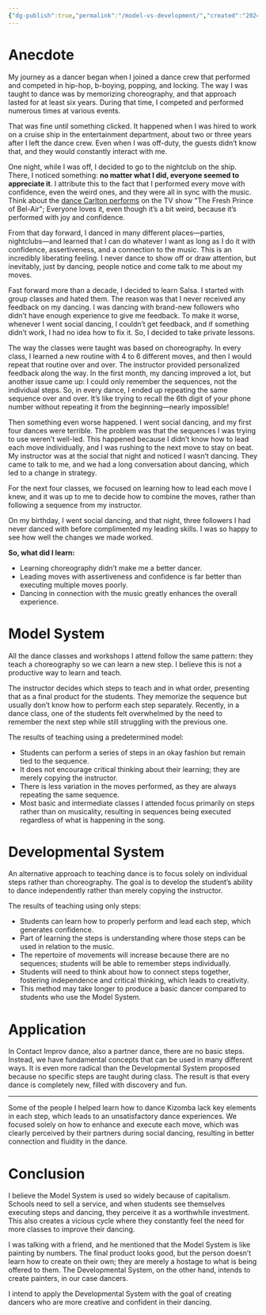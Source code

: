 ```yaml
---
{"dg-publish":true,"permalink":"/model-vs-development/","created":"2024-10-23T12:10:44.303-04:00","updated":"2024-10-23T13:51:07.725-04:00"}
---
```



# Anecdote

My journey as a dancer began when I joined a dance crew that performed and competed in hip-hop, b-boying, popping, and locking. The way I was taught to dance was by memorizing choreography, and that approach lasted for at least six years. During that time, I competed and performed numerous times at various events.

That was fine until something clicked. It happened when I was hired to work on a cruise ship in the entertainment department, about two or three years after I left the dance crew. Even when I was off-duty, the guests didn’t know that, and they would constantly interact with me.

One night, while I was off, I decided to go to the nightclub on the ship. There, I noticed something: **no matter what I did, everyone seemed to appreciate it**. I attribute this to the fact that I performed every move with confidence, even the weird ones, and they were all in sync with the music. Think about the [dance Carlton performs](https://youtu.be/zS1cLOIxsQ8?si=73XDYb8oLMg75j3L&t=26) on the TV show "The Fresh Prince of Bel-Air"; Everyone loves it, even though it’s a bit weird, because it’s performed with joy and confidence.

From that day forward, I danced in many different places—parties, nightclubs—and learned that I can do whatever I want as long as I do it with confidence, assertiveness, and a connection to the music. This is an incredibly liberating feeling. I never dance to show off or draw attention, but inevitably, just by dancing, people notice and come talk to me about my moves.

Fast forward more than a decade, I decided to learn Salsa. I started with group classes and hated them. The reason was that I never received any feedback on my dancing. I was dancing with brand-new followers who didn’t have enough experience to give me feedback. To make it worse, whenever I went social dancing, I couldn’t get feedback, and if something didn’t work, I had no idea how to fix it. So, I decided to take private lessons.

The way the classes were taught was based on choreography. In every class, I learned a new routine with 4 to 6 different moves, and then I would repeat that routine over and over. The instructor provided personalized feedback along the way. In the first month, my dancing improved a lot, but another issue came up: I could only remember the sequences, not the individual steps. So, in every dance, I ended up repeating the same sequence over and over. It’s like trying to recall the 6th digit of your phone number without repeating it from the beginning—nearly impossible!

Then something even worse happened. I went social dancing, and my first four dances were terrible. The problem was that the sequences I was trying to use weren’t well-led. This happened because I didn’t know how to lead each move individually, and I was rushing to the next move to stay on beat. My instructor was at the social that night and noticed I wasn’t dancing. They came to talk to me, and we had a long conversation about dancing, which led to a change in strategy.

For the next four classes, we focused on learning how to lead each move I knew, and it was up to me to decide how to combine the moves, rather than following a sequence from my instructor.

On my birthday, I went social dancing, and that night, three followers I had never danced with before complimented my leading skills. I was so happy to see how well the changes we made worked.

**So, what did I learn:**
- Learning choreography didn’t make me a better dancer.
- Leading moves with assertiveness and confidence is far better than executing multiple moves poorly.
- Dancing in connection with the music greatly enhances the overall experience.

# Model System

All the dance classes and workshops I attend follow the same pattern: they teach a choreography so we can learn a new step. I believe this is not a productive way to learn and teach.

The instructor decides which steps to teach and in what order, presenting that as a final product for the students. They memorize the sequence but usually don’t know how to perform each step separately. Recently, in a dance class, one of the students felt overwhelmed by the need to remember the next step while still struggling with the previous one.

The results of teaching using a predetermined model:

- Students can perform a series of steps in an okay fashion but remain tied to the sequence.
- It does not encourage critical thinking about their learning; they are merely copying the instructor.
- There is less variation in the moves performed, as they are always repeating the same sequence.
- Most basic and intermediate classes I attended focus primarily on steps rather than on musicality, resulting in sequences being executed regardless of what is happening in the song.

# Developmental System

An alternative approach to teaching dance is to focus solely on individual steps rather than choreography. The goal is to develop the student’s ability to dance independently rather than merely copying the instructor.

The results of teaching using only steps:

- Students can learn how to properly perform and lead each step, which generates confidence.
- Part of learning the steps is understanding where those steps can be used in relation to the music.
- The repertoire of movements will increase because there are no sequences; students will be able to remember steps individually.
- Students will need to think about how to connect steps together, fostering independence and critical thinking, which leads to creativity.
- This method may take longer to produce a basic dancer compared to students who use the Model System.

# Application

In Contact Improv dance, also a partner dance, there are no basic steps. Instead, we have fundamental concepts that can be used in many different ways. It is even more radical than the Developmental System proposed because no specific steps are taught during class. The result is that every dance is completely new, filled with discovery and fun.

---

Some of the people I helped learn how to dance Kizomba lack key elements in each step, which leads to an unsatisfactory dance experiences. We focused solely on how to enhance and execute each move, which was clearly perceived by their partners during social dancing, resulting in better connection and fluidity in the dance.

# Conclusion

I believe the Model System is used so widely because of capitalism. Schools need to sell a service, and when students see themselves executing steps and dancing, they perceive it as a worthwhile investment. This also creates a vicious cycle where they constantly feel the need for more classes to improve their dancing.

I was talking with a friend, and he mentioned that the Model System is like painting by numbers. The final product looks good, but the person doesn’t learn how to create on their own; they are merely a hostage to what is being offered to them. The Developmental System, on the other hand, intends to create painters, in our case dancers.

I intend to apply the Developmental System with the goal of creating dancers who are more creative and confident in their dancing.
